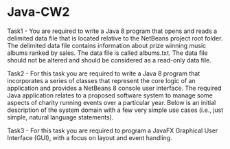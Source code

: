 # Java-CW2

 Task1 - You are required to write a Java 8 program that opens and reads a delimited data file that is located relative
to the NetBeans project root folder. The delimited data file contains information about prize winning music
albums ranked by sales. The data file is called albums.txt. The data file should not be altered and should be
considered as a read-only data file.

Task2 - For this task you are required to write a Java 8 program that incorporates a series of classes that represent
the core logic of an application and provides a NetBeans 8 console user interface. The required Java
application relates to a proposed software system to manage some aspects of charity running events over a
particular year. Below is an initial description of the system domain with a few very simple use cases (i.e.,
just simple, natural language statements).

Task3 - For this task you are required to program a JavaFX Graphical User Interface (GUI), with a focus on layout and
event handling.
